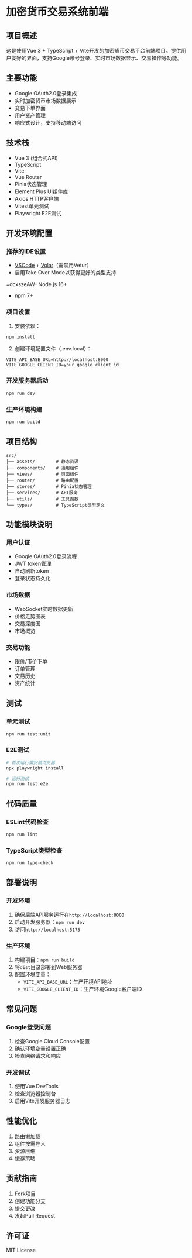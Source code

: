 # 加密货币交易系统前端

## 项目概述
这是使用Vue 3 + TypeScript + Vite开发的加密货币交易平台前端项目。提供用户友好的界面，支持Google账号登录、实时市场数据显示、交易操作等功能。

## 主要功能
- Google OAuth2.0登录集成
- 实时加密货币市场数据展示
- 交易下单界面
- 用户资产管理
- 响应式设计，支持移动端访问

## 技术栈
- Vue 3 (组合式API)
- TypeScript
- Vite
- Vue Router
- Pinia状态管理
- Element Plus UI组件库
- Axios HTTP客户端
- Vitest单元测试
- Playwright E2E测试

## 开发环境配置

### 推荐的IDE设置
- [VSCode](https://code.visualstudio.com/) + [Volar](https://marketplace.visualstudio.com/items?itemName=Vue.volar)（需禁用Vetur）
- 启用Take Over Mode以获得更好的类型支持

=dcxszeAW- Node.js 16+
- npm 7+

### 项目设置

1. 安装依赖：
```bash
npm install
```

2. 创建环境配置文件（.env.local）：
```env
VITE_API_BASE_URL=http://localhost:8000
VITE_GOOGLE_CLIENT_ID=your_google_client_id
```

### 开发服务器启动
```bash
npm run dev
```

### 生产环境构建
```bash
npm run build
```

## 项目结构
```
src/
├── assets/        # 静态资源
├── components/    # 通用组件
├── views/         # 页面组件
├── router/        # 路由配置
├── stores/        # Pinia状态管理
├── services/      # API服务
├── utils/         # 工具函数
└── types/         # TypeScript类型定义
```

## 功能模块说明

### 用户认证
- Google OAuth2.0登录流程
- JWT token管理
- 自动刷新token
- 登录状态持久化

### 市场数据
- WebSocket实时数据更新
- 价格走势图表
- 交易深度图
- 市场概览

### 交易功能
- 限价/市价下单
- 订单管理
- 交易历史
- 资产统计

## 测试

### 单元测试
```bash
npm run test:unit
```

### E2E测试
```bash
# 首次运行需安装浏览器
npx playwright install

# 运行测试
npm run test:e2e
```

## 代码质量

### ESLint代码检查
```bash
npm run lint
```

### TypeScript类型检查
```bash
npm run type-check
```

## 部署说明

### 开发环境
1. 确保后端API服务运行在`http://localhost:8000`
2. 启动开发服务器：`npm run dev`
3. 访问`http://localhost:5175`

### 生产环境
1. 构建项目：`npm run build`
2. 将`dist`目录部署到Web服务器
3. 配置环境变量：
   - `VITE_API_BASE_URL`：生产环境API地址
   - `VITE_GOOGLE_CLIENT_ID`：生产环境Google客户端ID

## 常见问题

### Google登录问题
1. 检查Google Cloud Console配置
2. 确认环境变量设置正确
3. 检查网络请求和响应

### 开发调试
1. 使用Vue DevTools
2. 检查浏览器控制台
3. 启用Vite开发服务器日志

## 性能优化
1. 路由懒加载
2. 组件按需导入
3. 资源压缩
4. 缓存策略

## 贡献指南
1. Fork项目
2. 创建功能分支
3. 提交更改
4. 发起Pull Request

## 许可证
MIT License

